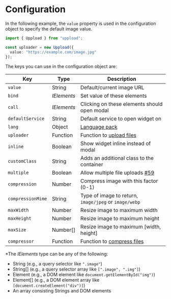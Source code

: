 # Configuration

In the following example, the `value` property is used in the configuration object to specify the default image value.

```ts
import { Uppload } from "uppload";

const uploader = new Uppload({
  value: "https://example.com/image.jpg"
});
```

The keys you can use in the configuration object are:

| Key | Type | Description |
| --- | ---- | ----------- |
| `value` | String | Default/current image URL |
| `bind` | *IElements* | Set value of these elements |
| `call` | *IElements* | Clicking on these elements should open modal |
| `defaultService` | String | Default service to open widget on |
| `lang` | Object | [Language pack](/i18n) |
| `uploader` | Function | Function to [upload files](/uploaders) |
| `inline` | Boolean | Show widget inline instead of modal |
| `customClass` | String | Adds an additional class to the container |
| `multiple` | Boolean | Allow multiple file uploads [#59](https://github.com/elninotech/uppload/issues/59) |
| `compression` | Number | Compress image with this factor (0-1) |
| `compressionMime` | String | Type of image to return, `image/jpeg` or `image/webp` |
| `maxWidth` | Number | Resize image to maximum width |
| `maxHeight` | Number | Resize image to maximum height |
| `maxSize` | Number[] | Resize image to maximum \[width, height] |
| `compressor` | Function | Function to [compress files](/compression) |

\*The *IElements* type can be any of the following:

- String (e.g., a query selector like `".image"`)
- String[] (e.g., a query selector array like `[".image", ".img"]`)
- Element (e.g., a DOM element like `document.getElementById("img")`)
- Element[] (e.g., a DOM element array like `[document.createElement("div")]`)
- An array consisting Strings and DOM elements
